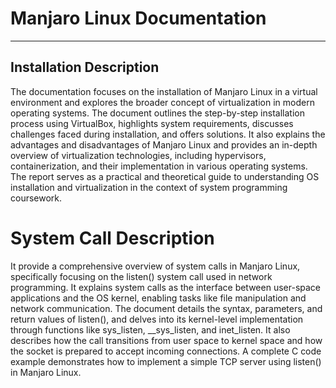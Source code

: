 # **Manjaro Linux Documentation**
---
## Installation Description 
<p>
The documentation focuses on the installation of Manjaro Linux in a virtual environment and explores the broader concept of virtualization 
in modern operating systems. The document outlines the step-by-step installation process using VirtualBox, highlights system requirements, 
discusses challenges faced during installation, and offers solutions. It also explains the advantages and disadvantages of Manjaro Linux and 
provides an in-depth overview of virtualization technologies, including hypervisors, containerization, 
and their implementation in various operating systems. The report serves as a practical and theoretical guide to understanding OS installation 
and virtualization in the context of system programming coursework.</p> 

<h1>System Call Description </h1>
<p>
  It provide a comprehensive overview of system calls in Manjaro Linux, specifically focusing on the listen() system call used in network programming. It explains system calls as the interface between user-space applications and the OS kernel, enabling tasks like file manipulation and network communication. The document details the syntax, parameters, and return values of listen(), and delves into its kernel-level implementation through functions like sys_listen, __sys_listen, and inet_listen. It also describes how the call transitions from user space to kernel space and how the socket is prepared to accept incoming connections. A complete C code example demonstrates how to implement a simple TCP server using listen() in Manjaro Linux.
</p>
